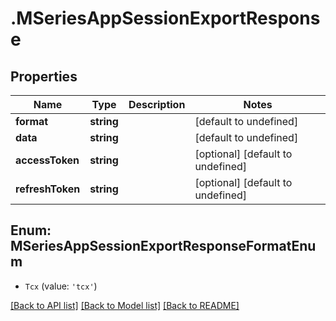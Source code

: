 # .MSeriesAppSessionExportResponse

## Properties

Name | Type | Description | Notes
------------ | ------------- | ------------- | -------------
**format** | **string** |  | [default to undefined]
**data** | **string** |  | [default to undefined]
**accessToken** | **string** |  | [optional] [default to undefined]
**refreshToken** | **string** |  | [optional] [default to undefined]



## Enum: MSeriesAppSessionExportResponseFormatEnum


* `Tcx` (value: `'tcx'`)




[[Back to API list]](../README.md#documentation-for-api-endpoints) [[Back to Model list]](../README.md#documentation-for-models) [[Back to README]](../README.md)

